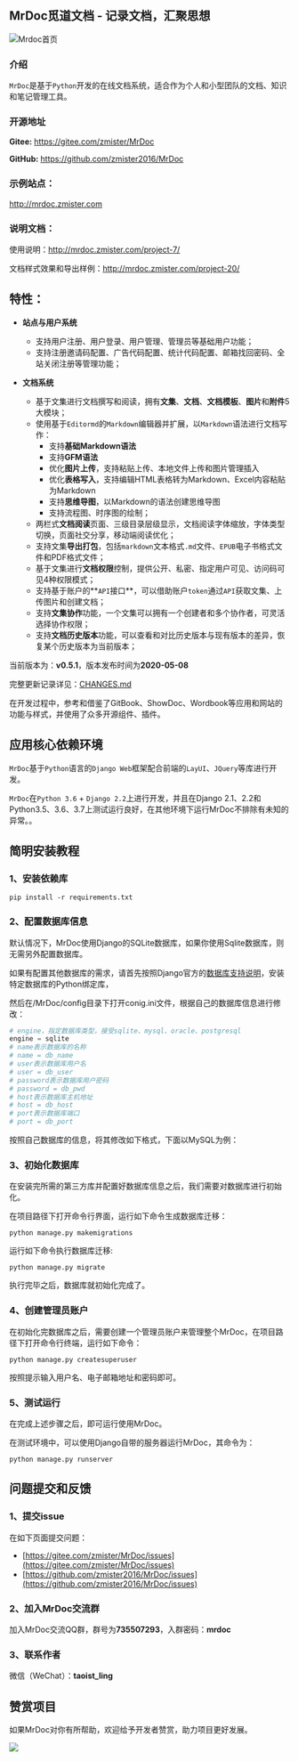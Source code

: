 ## MrDoc觅道文档 - 记录文档，汇聚思想

![Mrdoc首页](./captrue/mrdoc-index.png)

### 介绍

`MrDoc`是基于`Python`开发的在线文档系统，适合作为个人和小型团队的文档、知识和笔记管理工具。

### 开源地址

**Gitee:** <https://gitee.com/zmister/MrDoc>

**GitHub:** <https://github.com/zmister2016/MrDoc>

### 示例站点：

<http://mrdoc.zmister.com>

### 说明文档：

使用说明：<http://mrdoc.zmister.com/project-7/>

文档样式效果和导出样例：<http://mrdoc.zmister.com/project-20/>


## 特性：

- **站点与用户系统**
    - 支持用户注册、用户登录、用户管理、管理员等基础用户功能；
    - 支持注册邀请码配置、广告代码配置、统计代码配置、邮箱找回密码、全站关闭注册等管理功能；
    
- **文档系统**
    - 基于文集进行文档撰写和阅读，拥有**文集**、**文档**、**文档模板**、**图片**和**附件**5大模块；
    - 使用基于`Editormd`的`Markdown`编辑器并扩展，以`Markdown`语法进行文档写作：
        - 支持**基础Markdown语法**
        - 支持**GFM语法**
        - 优化**图片上传**，支持粘贴上传、本地文件上传和图片管理插入
        - 优化**表格写入**，支持编辑HTML表格转为Markdown、Excel内容粘贴为Markdown
        - 支持**思维导图**，以Markdown的语法创建思维导图
        - 支持流程图、时序图的绘制；
    - 两栏式**文档阅读**页面、三级目录层级显示，文档阅读字体缩放，字体类型切换，页面社交分享，移动端阅读优化；
    - 支持文集**导出打包**，包括`markdown`文本格式`.md`文件、`EPUB`电子书格式文件和PDF格式文件；
    - 基于文集进行**文档权限**控制，提供公开、私密、指定用户可见、访问码可见4种权限模式；
    - 支持基于账户的**`API`接口**，可以借助账户`token`通过`API`获取文集、上传图片和创建文档；
    - 支持**文集协作**功能，一个文集可以拥有一个创建者和多个协作者，可灵活选择协作权限；
    - 支持**文档历史版本**功能，可以查看和对比历史版本与现有版本的差异，恢复某个历史版本为当前版本；

当前版本为：**v0.5.1**，版本发布时间为**2020-05-08**

完整更新记录详见：[CHANGES.md](./CHANGES.md)

在开发过程中，参考和借鉴了GitBook、ShowDoc、Wordbook等应用和网站的功能与样式，并使用了众多开源组件、插件。

## 应用核心依赖环境

`MrDoc`基于`Python`语言的`Django Web`框架配合前端的`LayUI`、`JQuery`等库进行开发。

`MrDoc`在`Python 3.6` + `Django 2.2`上进行开发，并且在Django 2.1、2.2和Python3.5、3.6、3.7上测试运行良好，在其他环境下运行MrDoc不排除有未知的异常。。

## 简明安装教程

### 1、安装依赖库
```
pip install -r requirements.txt
```

### 2、配置数据库信息

默认情况下，MrDoc使用Django的SQLite数据库，如果你使用Sqlite数据库，则无需另外配置数据库。

如果有配置其他数据库的需求，请首先按照Django官方的[数据库支持说明](https://docs.djangoproject.com/zh-hans/2.2/ref/databases/)，安装特定数据库的Python绑定库，

然后在/MrDoc/config目录下打开conig.ini文件，根据自己的数据库信息进行修改：

```python
# engine，指定数据库类型，接受sqlite、mysql、oracle、postgresql
engine = sqlite
# name表示数据库的名称
# name = db_name
# user表示数据库用户名
# user = db_user
# password表示数据库用户密码
# password = db_pwd
# host表示数据库主机地址
# host = db_host
# port表示数据库端口
# port = db_port
```

按照自己数据库的信息，将其修改如下格式，下面以MySQL为例：

### 3、初始化数据库

在安装完所需的第三方库并配置好数据库信息之后，我们需要对数据库进行初始化。

在项目路径下打开命令行界面，运行如下命令生成数据库迁移：

```
python manage.py makemigrations 
```

运行如下命令执行数据库迁移:

```
python manage.py migrate
```
执行完毕之后，数据库就初始化完成了。

### 4、创建管理员账户
在初始化完数据库之后，需要创建一个管理员账户来管理整个MrDoc，在项目路径下打开命令行终端，运行如下命令：
```
python manage.py createsuperuser
```
按照提示输入用户名、电子邮箱地址和密码即可。
### 5、测试运行
在完成上述步骤之后，即可运行使用MrDoc。

在测试环境中，可以使用Django自带的服务器运行MrDoc，其命令为：

```
python manage.py runserver
```

## 问题提交和反馈

### 1、提交issue

在如下页面提交问题：

- [https://gitee.com/zmister/MrDoc/issues](https://gitee.com/zmister/MrDoc/issues)
- [https://github.com/zmister2016/MrDoc/issues](https://github.com/zmister2016/MrDoc/issues)

### 2、加入MrDoc交流群

加入MrDoc交流QQ群，群号为**735507293**，入群密码：**mrdoc**

### 3、联系作者

微信（WeChat）：**taoist_ling**

## 赞赏项目

如果MrDoc对你有所帮助，欢迎给予开发者赞赏，助力项目更好发展。

![](./captrue/mrdoc-zan.png)